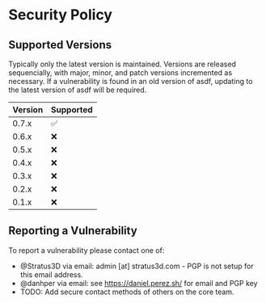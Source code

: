 # Security Policy

## Supported Versions

Typically only the latest version is maintained. Versions are
released sequencially, with major, minor, and patch versions incremented
as necessary. If a vulnerability is found in an old version of asdf,
updating to the latest version of asdf will be required.


| Version | Supported          |
| ------- | ------------------ |
| 0.7.x   | :white_check_mark: |
| 0.6.x   | :x:                |
| 0.5.x   | :x:                |
| 0.4.x   | :x:                |
| 0.3.x   | :x:                |
| 0.2.x   | :x:                |
| 0.1.x   | :x:                |

## Reporting a Vulnerability

To report a vulnerability please contact one of:

* @Stratus3D via email: admin [at] stratus3d.com - PGP is not setup for this email address.
* @danhper via email: see https://daniel.perez.sh/ for email and PGP key
* TODO: Add secure contact methods of others on the core team.
